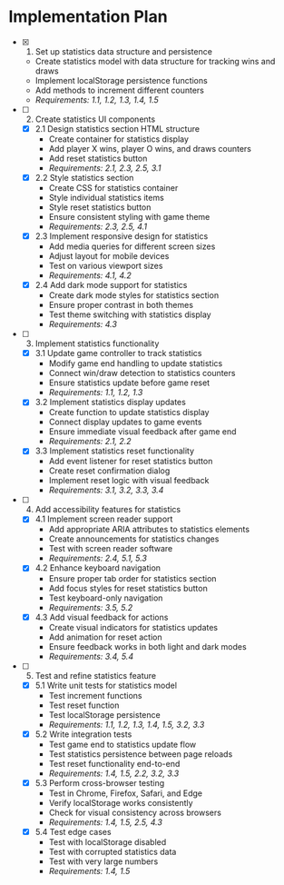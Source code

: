 # Implementation Plan

- [x] 1. Set up statistics data structure and persistence
  - Create statistics model with data structure for tracking wins and draws
  - Implement localStorage persistence functions
  - Add methods to increment different counters
  - _Requirements: 1.1, 1.2, 1.3, 1.4, 1.5_

- [ ] 2. Create statistics UI components
  - [x] 2.1 Design statistics section HTML structure
    - Create container for statistics display
    - Add player X wins, player O wins, and draws counters
    - Add reset statistics button
    - _Requirements: 2.1, 2.3, 2.5, 3.1_
  - [x] 2.2 Style statistics section
    - Create CSS for statistics container
    - Style individual statistics items
    - Style reset statistics button
    - Ensure consistent styling with game theme
    - _Requirements: 2.3, 2.5, 4.1_
  - [x] 2.3 Implement responsive design for statistics
    - Add media queries for different screen sizes
    - Adjust layout for mobile devices
    - Test on various viewport sizes
    - _Requirements: 4.1, 4.2_
  - [x] 2.4 Add dark mode support for statistics
    - Create dark mode styles for statistics section
    - Ensure proper contrast in both themes
    - Test theme switching with statistics display
    - _Requirements: 4.3_

- [ ] 3. Implement statistics functionality
  - [x] 3.1 Update game controller to track statistics
    - Modify game end handling to update statistics
    - Connect win/draw detection to statistics counters
    - Ensure statistics update before game reset
    - _Requirements: 1.1, 1.2, 1.3_
  - [x] 3.2 Implement statistics display updates
    - Create function to update statistics display
    - Connect display updates to game events
    - Ensure immediate visual feedback after game end
    - _Requirements: 2.1, 2.2_
  - [x] 3.3 Implement statistics reset functionality
    - Add event listener for reset statistics button
    - Create reset confirmation dialog
    - Implement reset logic with visual feedback
    - _Requirements: 3.1, 3.2, 3.3, 3.4_

- [ ] 4. Add accessibility features for statistics
  - [x] 4.1 Implement screen reader support
    - Add appropriate ARIA attributes to statistics elements
    - Create announcements for statistics changes
    - Test with screen reader software
    - _Requirements: 2.4, 5.1, 5.3_
  - [x] 4.2 Enhance keyboard navigation
    - Ensure proper tab order for statistics section
    - Add focus styles for reset statistics button
    - Test keyboard-only navigation
    - _Requirements: 3.5, 5.2_
  - [x] 4.3 Add visual feedback for actions
    - Create visual indicators for statistics updates
    - Add animation for reset action
    - Ensure feedback works in both light and dark modes
    - _Requirements: 3.4, 5.4_

- [ ] 5. Test and refine statistics feature
  - [x] 5.1 Write unit tests for statistics model
    - Test increment functions
    - Test reset function
    - Test localStorage persistence
    - _Requirements: 1.1, 1.2, 1.3, 1.4, 1.5, 3.2, 3.3_
  - [x] 5.2 Write integration tests
    - Test game end to statistics update flow
    - Test statistics persistence between page reloads
    - Test reset functionality end-to-end
    - _Requirements: 1.4, 1.5, 2.2, 3.2, 3.3_
  - [x] 5.3 Perform cross-browser testing
    - Test in Chrome, Firefox, Safari, and Edge
    - Verify localStorage works consistently
    - Check for visual consistency across browsers
    - _Requirements: 1.4, 1.5, 2.5, 4.3_
  - [x] 5.4 Test edge cases
    - Test with localStorage disabled
    - Test with corrupted statistics data
    - Test with very large numbers
    - _Requirements: 1.4, 1.5_
